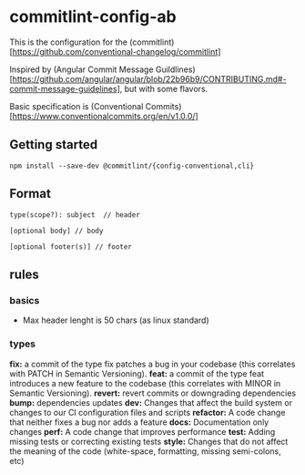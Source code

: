 # commitlint-config-ab

This is the configuration for the (commitlint)[https://github.com/conventional-changelog/commitlint]

Inspired by (Angular Commit Message Guildlines)[https://github.com/angular/angular/blob/22b96b9/CONTRIBUTING.md#-commit-message-guidelines], but with some flavors.

Basic specification is (Conventional Commits)[https://www.conventionalcommits.org/en/v1.0.0/]

## Getting started

```
npm install --save-dev @commitlint/{config-conventional,cli}
```

## Format
```
type(scope?): subject  // header

[optional body] // body

[optional footer(s)] // footer
```


## rules

### basics

- Max header lenght is 50 chars (as linux standard)

### types

**fix:** a commit of the type fix patches a bug in your codebase (this correlates with PATCH in Semantic Versioning).
**feat:** a commit of the type feat introduces a new feature to the codebase (this correlates with MINOR in Semantic Versioning).
**revert:** revert commits or downgrading dependencies
**bump:** dependencies updates
**dev:** Changes that affect the build system or changes to our CI configuration files and scripts
**refactor:** A code change that neither fixes a bug nor adds a feature
**docs:** Documentation only changes
**perf:** A code change that improves performance
**test:** Adding missing tests or correcting existing tests
**style:** Changes that do not affect the meaning of the code (white-space, formatting, missing semi-colons, etc)



